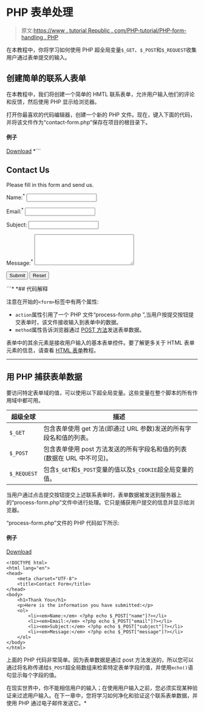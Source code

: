 # PHP 表单处理

> 原文:[https://www . tutorial Republic . com/PHP-tutorial/PHP-form-handling . PHP](https://www.tutorialrepublic.com/php-tutorial/php-form-handling.php)

在本教程中，你将学习如何使用 PHP 超全局变量`$_GET`、`$_POST`和`$_REQUEST`收集用户通过表单提交的输入。

## 创建简单的联系人表单

在本教程中，我们将创建一个简单的 HMTL 联系表单，允许用户输入他们的评论和反馈，然后使用 PHP 显示给浏览器。

打开你最喜欢的代码编辑器，创建一个新的 PHP 文件。现在，键入下面的代码，并将该文件作为“contact-form.php”保存在项目的根目录下。

#### 例子

[Download](../examples/bin/download-source.php?topic=php&file=contact-form "Download Source Code") *```
<!DOCTYPE html>
<html lang="en">
<head>
    <meta charset="UTF-8">
    <title>Contact Form</title>
</head>
<body>
    <h2>Contact Us</h2>
    <p>Please fill in this form and send us.</p>
    <form action="process-form.php" method="post">
        <p>
            <label for="inputName">Name:<sup>*</sup></label>
            <input type="text" name="name" id="inputName">
        </p>
        <p>
            <label for="inputEmail">Email:<sup>*</sup></label>
            <input type="text" name="email" id="inputEmail">
        </p>
        <p>
            <label for="inputSubject">Subject:</label>
            <input type="text" name="subject" id="inputSubject">
        </p>
        <p>
            <label for="inputComment">Message:<sup>*</sup></label>
            <textarea name="message" id="inputComment" rows="5" cols="30"></textarea>
        </p>
        <input type="submit" value="Submit">
        <input type="reset" value="Reset">
    </form>
</body>
</html>
```*  *## 代码解释

注意在开始的`<form>`标签中有两个属性:

*   `action`属性引用了一个 PHP 文件“process-form.php ”,当用户按提交按钮提交表单时，该文件接收输入到表单中的数据。
*   `method`属性告诉浏览器通过 [POST 方法](php-get-and-post.php#post-method)发送表单数据。

表单中的其余元素是接收用户输入的基本表单控件。要了解更多关于 HTML 表单元素的信息，请查看 [HTML 表单](../html-tutorial/html-forms.php)教程。

* * *

## 用 PHP 捕获表单数据

要访问特定表单域的值，可以使用以下超全局变量。这些变量在整个脚本的所有作用域中都可用。

| 超级全球 | 描述 |
| --- | --- |
| `$_GET` | 包含表单使用 get 方法(即通过 URL 参数)发送的所有字段名和值的列表。 |
| `$_POST` | 包含表单使用 post 方法发送的所有字段名和值的列表(数据在 URL 中不可见)。 |
| `$_REQUEST` | 包含`$_GET`和`$_POST`变量的值以及`$_COOKIE`超全局变量的值。 |

当用户通过点击提交按钮提交上述联系表单时，表单数据被发送到服务器上的“process-form.php”文件中进行处理。它只是捕获用户提交的信息并显示给浏览器。

“process-form.php”文件的 PHP 代码如下所示:

#### 例子

[Download](../examples/bin/download-source.php?topic=php&file=process-form "Download Source Code")

```
<!DOCTYPE html>
<html lang="en">
<head>
    <meta charset="UTF-8">
    <title>Contact Form</title>
</head>
<body>
    <h1>Thank You</h1>
    <p>Here is the information you have submitted:</p>
    <ol>
        <li><em>Name:</em> <?php echo $_POST["name"]?></li>
        <li><em>Email:</em> <?php echo $_POST["email"]?></li>
        <li><em>Subject:</em> <?php echo $_POST["subject"]?></li>
        <li><em>Message:</em> <?php echo $_POST["message"]?></li>
    </ol>
</body>
</html>
```

上面的 PHP 代码非常简单。因为表单数据是通过 post 方法发送的，所以您可以通过将名称传递给`$_POST`超全局数组来检索特定表单字段的值，并使用`echo()`语句显示每个字段的值。

在现实世界中，你不能相信用户的输入；在使用用户输入之前，您必须实现某种验证来过滤用户输入。在下一章中，您将学习如何净化和验证这个联系表单数据，并使用 PHP 通过电子邮件发送它。*